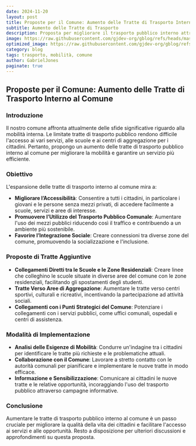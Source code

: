 ```yaml
---
date: 2024-11-20
layout: post
title: Proposte per il Comune: Aumento delle Tratte di Trasporto Interno al Comune
subtitle: Aumento delle Tratte di Trasporto
description: Proposta per migliorare il trasporto pubblico interno attraverso l'aumento delle tratte.
image: https://raw.githubusercontent.com/gjdev-org/gblog/refs/heads/master/assets/img/copertine3.png
optimized_image: https://raw.githubusercontent.com/gjdev-org/gblog/refs/heads/master/assets/img/copertine3.png
category: blog
tags: trasporto, mobilità, comune
author: GabrielJones
paginate: true
---
```


## Proposte per il Comune: Aumento delle Tratte di Trasporto Interno al Comune

### Introduzione

Il nostro comune affronta attualmente delle sfide significative riguardo alla mobilità interna. Le limitate tratte di trasporto pubblico rendono difficile l'accesso ai vari servizi, alle scuole e ai centri di aggregazione per i cittadini. Pertanto, propongo un aumento delle tratte di trasporto pubblico interno al comune per migliorare la mobilità e garantire un servizio più efficiente.

### Obiettivo

L'espansione delle tratte di trasporto interno al comune mira a:

- **Migliorare l’Accessibilità**: Consentire a tutti i cittadini, in particolare i giovani e le persone senza mezzi privati, di accedere facilmente a scuole, servizi e aree di interesse.
- **Promuovere l’Utilizzo del Trasporto Pubblico Comunale**: Aumentare l'uso dei mezzi pubblici riducendo così il traffico e contribuendo a un ambiente più sostenibile.
- **Favorire l’Integrazione Sociale**: Creare connessioni tra diverse zone del comune, promuovendo la socializzazione e l'inclusione.

### Proposte di Tratte Aggiuntive

- **Collegamenti Diretti tra le Scuole e le Zone Residenziali**: Creare linee che colleghino le scuole situate in diverse aree del comune con le zone residenziali, facilitando gli spostamenti degli studenti.
- **Tratte Verso Aree di Aggregazione**: Aumentare le tratte verso centri sportivi, culturali e ricreativi, incentivando la partecipazione ad attività sociali.
- **Collegamenti con i Punti Strategici del Comune**: Potenziare i collegamenti con i servizi pubblici, come uffici comunali, ospedali e centri di assistenza.

### Modalità di Implementazione

- **Analisi delle Esigenze di Mobilità**: Condurre un'indagine tra i cittadini per identificare le tratte più richieste e le problematiche attuali.
- **Collaborazione con il Comune**: Lavorare a stretto contatto con le autorità comunali per pianificare e implementare le nuove tratte in modo efficace.
- **Informazione e Sensibilizzazione**: Comunicare ai cittadini le nuove tratte e le relative opportunità, incoraggiando l'uso del trasporto pubblico attraverso campagne informative.

### Conclusione

Aumentare le tratte di trasporto pubblico interno al comune è un passo cruciale per migliorare la qualità della vita dei cittadini e facilitare l'accesso ai servizi e alle opportunità. Resto a disposizione per ulteriori discussioni e approfondimenti su questa proposta.
